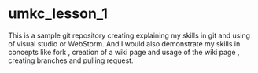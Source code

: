 # umkc_lesson_1
This is a sample git repository creating explaining my skills in git and using of visual studio or WebStorm. And I would also demonstrate my skills in concepts like fork ,  creation of a wiki page and usage of the wiki page , creating branches and pulling request.
